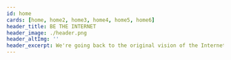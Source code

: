 ```yaml
---
id: home
cards: [home, home2, home3, home4, home5, home6]
header_title: BE THE INTERNET
header_image: ./header.png
header_altImg: ''
header_excerpt: We're going back to the original vision of the Internet - By the people, for the people. With industry-transforming technology. And we are already live today.
---
```

